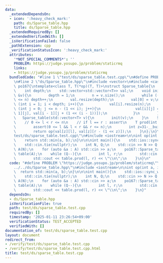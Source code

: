 ```yaml
---
data:
  _extendedDependsOn:
  - icon: ':heavy_check_mark:'
    path: ds/Sparse_table.hpp
    title: ds/Sparse_table.hpp
  _extendedRequiredBy: []
  _extendedVerifiedWith: []
  _isVerificationFailed: false
  _pathExtension: cpp
  _verificationStatusIcon: ':heavy_check_mark:'
  attributes:
    '*NOT_SPECIAL_COMMENTS*': ''
    PROBLEM: https://judge.yosupo.jp/problem/staticrmq
    links:
    - https://judge.yosupo.jp/problem/staticrmq
  bundledCode: "#line 1 \"test/ds/sparse_table.test.cpp\"\n#define PROBLEM \"https://judge.yosupo.jp/problem/staticrmq\"\
    \n#line 2 \"ds/Sparse_table.hpp\"\n#include <vector>\n#include <cassert>\nnamespace\
    \ po167{\ntemplate<class T, T(*op)(T, T)>\nstruct Sparse_table{\n    int n;\n\
    \    int depth;\n    std::vector<std::vector<T>> val;\n    void init(std::vector<T>\
    \ &v){\n        depth = 1;\n        n = v.size();\n        while ((1 << depth)\
    \ <= n) depth++;\n        val.resize(depth);\n        val[0] = v;\n        for\
    \ (int i = 1; i < depth; i++){\n            val[i].resize(n);\n            for\
    \ (int j = 0; j <= n - (1 << i); j++){\n                val[i][j] = op(val[i -\
    \ 1][j], val[i - 1][j + (1 << (i - 1))]);\n            }\n        }\n    }\n \
    \   Sparse_table(std::vector<T> v){\n        init(v);\n    }\n    Sparse_table(){}\n\
    \    // 0 <= l < r <= n\n    // if l == r : assert\n    T prod(int l, int r){\n\
    \        assert(0 <= l && l < r && r <= n);\n        int z=31-__builtin_clz(r-l);\n\
    \        return op(val[z][l], val[z][r - (1 << z)]);\n    }\n};\n}\n#line 3 \"\
    test/ds/sparse_table.test.cpp\"\n#include <iostream>\n\nint op(int a, int b){\n\
    \    return std::min(a, b);\n}\n\n\nint main(){\n    std::ios::sync_with_stdio(false);\n\
    \    std::cin.tie(nullptr);\n    int N, Q;\n    std::cin >> N >> Q;\n    std::vector<int>\
    \ A(N);\n    for (auto &a : A) std::cin >> a;\n    po167::Sparse_table<int, op>\
    \ table(A);\n    while (Q--){\n        int l, r;\n        std::cin >> l >> r;\n\
    \        std::cout << table.prod(l, r) << \"\\n\";\n    }\n}\n"
  code: "#define PROBLEM \"https://judge.yosupo.jp/problem/staticrmq\"\n#include \"\
    ../../ds/Sparse_table.hpp\"\n#include <iostream>\n\nint op(int a, int b){\n  \
    \  return std::min(a, b);\n}\n\n\nint main(){\n    std::ios::sync_with_stdio(false);\n\
    \    std::cin.tie(nullptr);\n    int N, Q;\n    std::cin >> N >> Q;\n    std::vector<int>\
    \ A(N);\n    for (auto &a : A) std::cin >> a;\n    po167::Sparse_table<int, op>\
    \ table(A);\n    while (Q--){\n        int l, r;\n        std::cin >> l >> r;\n\
    \        std::cout << table.prod(l, r) << \"\\n\";\n    }\n}"
  dependsOn:
  - ds/Sparse_table.hpp
  isVerificationFile: true
  path: test/ds/sparse_table.test.cpp
  requiredBy: []
  timestamp: '2025-01-11 23:26:54+09:00'
  verificationStatus: TEST_ACCEPTED
  verifiedWith: []
documentation_of: test/ds/sparse_table.test.cpp
layout: document
redirect_from:
- /verify/test/ds/sparse_table.test.cpp
- /verify/test/ds/sparse_table.test.cpp.html
title: test/ds/sparse_table.test.cpp
---
```


